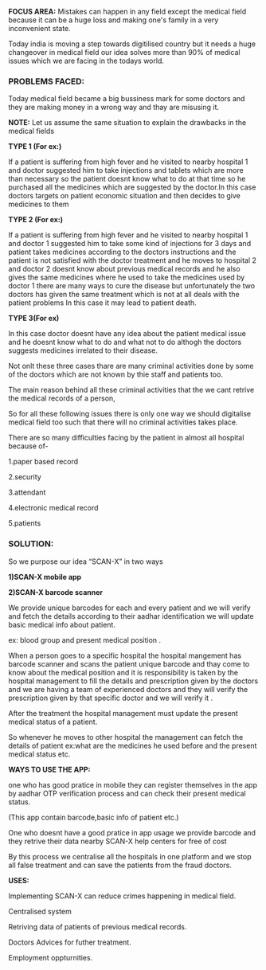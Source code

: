 <b>FOCUS AREA:</b> Mistakes can happen in any field except the medical field because it can be a huge loss and making one's family in a very inconvenient state.

Today india is moving a step towards digitilised country but it needs a huge changeover in medical field our idea solves more than 90% of medical issues which we are facing in the todays world. 


<h3>PROBLEMS FACED:</h3>


Today medical field became a big bussiness mark for some doctors and they are making money in a wrong way and thay are misusing it.


<b>NOTE:</b> Let us assume the same situation to explain the drawbacks in the medical fields


<b>TYPE 1 (For ex:)</b>


 If a patient is suffering from high fever and he visited to nearby hospital 1 and doctor suggested him to take injections and tablets which are more than necessary so the patient doesnt know what to do at that time so he purchased all the medicines which are suggested by the doctor.In this case doctors targets on patient economic situation and then decides to give medicines to them


<b>TYPE 2 (For ex:)</b>


 If a patient is suffering from high fever and he visited to nearby hospital 1 and doctor 1 suggested him to take some kind of  injections for 3 days and patient takes medicines according to the doctors instructions and the patient is not satisfied with the doctor treatment  and he moves to hospital 2 and doctor 2 doesnt know about previous medical records and he also gives the same medicines where he used to take the medicines used by doctor 1 there are many ways to cure the disease but unfortunately the two doctors has given the same treatment which is not at all deals with the patient problems In this case it may lead to patient death.


<b>TYPE 3(For ex)</b>


In this case doctor doesnt have any idea about the patient medical issue and he doesnt   know what to do and what not to do althogh the doctors suggests medicines irrelated to their disease. 


Not onlt these three  cases thare are many criminal activities done by some of the doctors which are not known by thie staff and patients too.


The main reason behind all these criminal activities that the we cant retrive the medical records of a person,


So for all these following issues there is only one way we should digitalise medical field too such that there will no criminal activities takes place.

There are so many difficulties facing by the patient in almost all hospital because of-

1.paper based record

2.security

3.attendant

4.electronic medical record

5.patients


<h3>SOLUTION:</h3>



So we purpose our idea “SCAN-X”  in two ways 


<b>1)SCAN-X mobile app</b>



<b>2)SCAN-X barcode scanner</b>



We provide unique barcodes for each and every patient and we will verify and fetch the details according to their aadhar identification we will update  basic medical info about patient.

 ex: blood group and present medical position .


When a person goes  to a specific hospital the hospital mangement has barcode scanner and scans the patient unique barcode and thay come to know about the medical position and it is responsibility is taken by the hospital management to fill the details and prescription given by the doctors and we are having  a team of experienced doctors and they will verify the prescription given by that specific doctor and we will verify it .


After the treatment the hospital management must update the present medical status of a patient.


So whenever he moves to other hospital the management can fetch the details of patient ex:what are the medicines he used before and the present medical status etc.


<b>WAYS TO USE THE APP:</b>


one who has  good pratice in mobile they can register themselves in the app by aadhar OTP verification process and can check their present medical status.

(This app contain barcode,basic info of patient etc.)


One who doesnt have a good pratice in app usage we provide  barcode and they retrive their data nearby SCAN-X help centers for free of cost 


By this process we centralise all the hospitals in one platform and we stop all false treatment and can save the patients from the fraud doctors.


 <b>USES:</b>

Implementing SCAN-X can reduce crimes happening in medical field.

Centralised system 

Retriving data of patients of previous medical records.

Doctors Advices for futher treatment.

Employment oppturnities.
